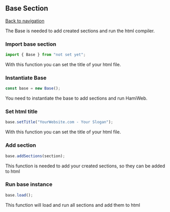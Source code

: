 ## Base Section

[Back to navigation](https://github.com/nicosammito/HamiWeb/tree/feature/docs/docs)

The Base is needed to add created sections and run the html compiler.

### Import base section
```javascript 
import { Base } from "not set yet";
```
With this function you can set the title of your html file.

### Instantiate Base
```javascript 
const base = new Base();
```
You need to instantiate the base to add sections and run HamiWeb.

### Set html title
```javascript 
base.setTitle("YourWebsite.com - Your Slogan");
```
With this function you can set the title of your html file.

### Add section
```javascript 
base.addSections(section);
```
This function is needed to add your created sections, so they can be added to html

### Run base instance
```javascript 
base.load();
```
This function will load and run all sections and add them to html
